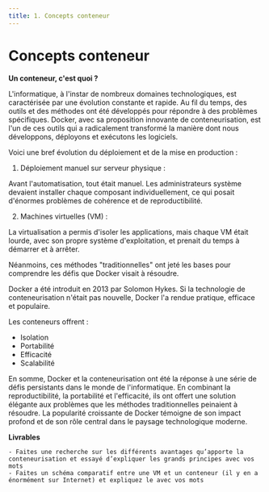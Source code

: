 ```yaml
---
title: 1. Concepts conteneur
---
```


# Concepts conteneur

**Un conteneur, c'est quoi ?** 

L'informatique, à l'instar de nombreux domaines technologiques, est caractérisée par
une évolution constante et rapide. Au fil du temps, des outils et des méthodes ont été
développés pour répondre à des problèmes spécifiques. Docker, avec sa proposition
innovante de conteneurisation, est l'un de ces outils qui a radicalement transformé la
manière dont nous développons, déployons et exécutons les logiciels.

Voici une bref évolution du déploiement et de la mise en production :

1. Déploiement manuel sur serveur physique :

Avant l'automatisation, tout était manuel. Les administrateurs système devaient
installer chaque composant individuellement, ce qui posait d'énormes problèmes de
cohérence et de reproductibilité.

2. Machines virtuelles (VM) :

La virtualisation a permis d'isoler les applications, mais chaque VM était lourde, avec
son propre système d'exploitation, et prenait du temps à démarrer et à arrêter.

Néanmoins, ces méthodes "traditionnelles" ont jeté les bases pour comprendre les défis que Docker
visait à résoudre.


Docker a été introduit en 2013 par Solomon Hykes. Si la technologie de
conteneurisation n'était pas nouvelle, Docker l'a rendue pratique, efficace et populaire.

Les conteneurs offrent :

- Isolation
- Portabilité
- Efficacité
- Scalabilité


En somme, Docker et la conteneurisation ont été la réponse à une série de défis
persistants dans le monde de l'informatique. En combinant la reproductibilité, la
portabilité et l'efficacité, ils ont offert une solution élégante aux problèmes que les
méthodes traditionnelles peinaient à résoudre. La popularité croissante de Docker
témoigne de son impact profond et de son rôle central dans le paysage technologique
moderne.

**Livrables**

    - Faites une recherche sur les différents avantages qu’apporte la conteneurisation et essayé d’expliquer les grands principes avec vos mots
    - Faites un schéma comparatif entre une VM et un conteneur (il y en a énormément sur Internet) et expliquez le avec vos mots